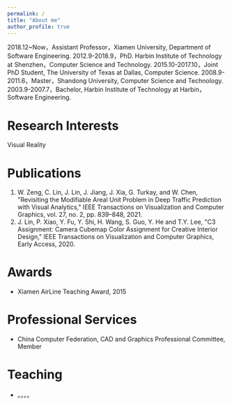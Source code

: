 ```yaml
---
permalink: /
title: "About me"
author_profile: true
---
```


2018.12~Now，Assistant Professor，Xiamen University, Department of Software Engineering.
2012.9-2018.9，PhD. Harbin Institute of Technology at Shenzhen，Computer Science and Technology.
2015.10-2017.10，Joint PhD Student, The University of Texas at Dallas, Computer Science.
2008.9-2011.6，Master，Shandong University, Computer Science and Technology.
2003.9-2007.7，Bachelor, Harbin Institute of Technology at Harbin，Software Engineering.

# Research Interests

Visual Reality

# Publications
1. W. Zeng, C. Lin, J. Lin, J. Jiang, J. Xia, G. Turkay, and W. Chen, "Revisiting the Modifiable Areal Unit Problem in Deep Traffic Prediction with Visual Analytics," IEEE Transactions on Visualization and Computer Graphics, vol. 27, no. 2, pp. 839–848, 2021.
2. J. Lin, P. Xiao, Y. Fu, Y. Shi, H. Wang, S. Guo, Y. He and T.Y. Lee, "C3 Assignment: Camera Cubemap Color Assignment for Creative Interior Design," IEEE Transactions on Visualization and Computer Graphics, Early Access, 2020.

# Awards
- Xiamen AirLine Teaching Award, 2015

# Professional Services
- China Computer Federation, CAD and Graphics Professional Committee, Member

# Teaching
- 。。。。
